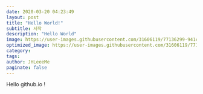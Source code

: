 ```yaml
---
date: 2020-03-20 04:23:49
layout: post
title: "Hello World!"
subtitle: 시작
description: "Hello World"
image: https://user-images.githubusercontent.com/31606119/77136299-941cf180-6aae-11ea-9180-0e836cf53780.jpeg
optimized_image: https://user-images.githubusercontent.com/31606119/77136299-941cf180-6aae-11ea-9180-0e836cf53780.jpeg
category:
tags:
author: JHLeeeMe
paginate: false
---
```


Hello github.io !

